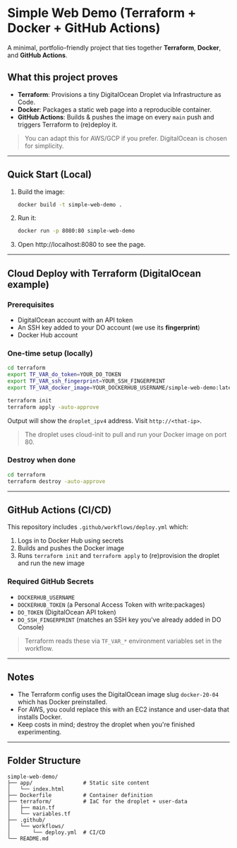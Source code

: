 # Simple Web Demo (Terraform + Docker + GitHub Actions)

A minimal, portfolio-friendly project that ties together **Terraform**, **Docker**, and **GitHub Actions**.

## What this project proves
- **Terraform**: Provisions a tiny DigitalOcean Droplet via Infrastructure as Code.
- **Docker**: Packages a static web page into a reproducible container.
- **GitHub Actions**: Builds & pushes the image on every `main` push and triggers Terraform to (re)deploy it.

> You can adapt this for AWS/GCP if you prefer. DigitalOcean is chosen for simplicity.

---

## Quick Start (Local)

1. Build the image:
   ```bash
   docker build -t simple-web-demo .
   ```

2. Run it:
   ```bash
   docker run -p 8080:80 simple-web-demo
   ```

3. Open http://localhost:8080 to see the page.

---

## Cloud Deploy with Terraform (DigitalOcean example)

### Prerequisites
- DigitalOcean account with an API token
- An SSH key added to your DO account (we use its **fingerprint**)
- Docker Hub account

### One-time setup (locally)
```bash
cd terraform
export TF_VAR_do_token=YOUR_DO_TOKEN
export TF_VAR_ssh_fingerprint=YOUR_SSH_FINGERPRINT
export TF_VAR_docker_image=YOUR_DOCKERHUB_USERNAME/simple-web-demo:latest

terraform init
terraform apply -auto-approve
```

Output will show the `droplet_ipv4` address. Visit `http://<that-ip>`.

> The droplet uses cloud-init to pull and run your Docker image on port 80.

### Destroy when done
```bash
cd terraform
terraform destroy -auto-approve
```

---

## GitHub Actions (CI/CD)

This repository includes `.github/workflows/deploy.yml` which:

1. Logs in to Docker Hub using secrets
2. Builds and pushes the Docker image
3. Runs `terraform init` and `terraform apply` to (re)provision the droplet and run the new image

### Required GitHub Secrets
- `DOCKERHUB_USERNAME`
- `DOCKERHUB_TOKEN` (a Personal Access Token with write:packages)
- `DO_TOKEN` (DigitalOcean API token)
- `DO_SSH_FINGERPRINT` (matches an SSH key you've already added in DO Console)

> Terraform reads these via `TF_VAR_*` environment variables set in the workflow.

---

## Notes
- The Terraform config uses the DigitalOcean image slug `docker-20-04` which has Docker preinstalled.
- For AWS, you could replace this with an EC2 instance and user-data that installs Docker.
- Keep costs in mind; destroy the droplet when you're finished experimenting.

---

## Folder Structure
```
simple-web-demo/
├── app/                # Static site content
│   └── index.html
├── Dockerfile          # Container definition
├── terraform/          # IaC for the droplet + user-data
│   ├── main.tf
│   └── variables.tf
├── .github/
│   └── workflows/
│       └── deploy.yml  # CI/CD
└── README.md
```
